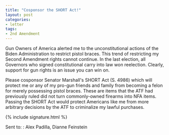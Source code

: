 ```yaml
---
title: "Cosponsor the SHORT Act!"
layout: post
categories:
- letter
tags:
- 2nd Amendment
---
```


Gun Owners of America alerted me to the unconstitutional actions of the Biden Administration to restrict pistol braces. This trend of restricting my Second Amendment rights cannot continue. In the last election, all Governors who signed constitutional carry into law won reelection. Clearly, support for gun rights is an issue you can win on.

Please cosponsor Senator Marshall's SHORT Act (S. 4986) which will protect me or any of my pro-gun friends and family from becoming a felon for merely possessing pistol braces. These are items that the ATF had previously ruled did not turn commonly-owned firearms into NFA items. Passing the SHORT Act would protect Americans like me from more arbitrary decisions by the ATF to criminalize my lawful purchases.

{% include signature.html %}

Sent to:
: Alex Padilla, Dianne Feinstein
